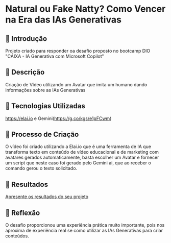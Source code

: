 # Natural ou Fake Natty? Como Vencer na Era das IAs Generativas

## 🚀 Introdução

Projeto criado para responder oa desafio proposto no bootcamp DIO "CAIXA - IA Generativa com Microsoft Copilot"

## 📒 Descrição
Criação de Vídeo utilizando um Avatar que imita um humano dando informações sobre as IAs Generativas

## 🤖 Tecnologias Utilizadas
https://elai.io e Gemini(https://g.co/kgs/e1pFCwm)

## 🧐 Processo de Criação
O vídeo foi criado utilizando a Elai.io que é uma ferramenta de IA que transforma texto em conteúdo de vídeo educacional e de marketing com avatares gerados automaticamente, basta escolher um Avatar e fornecer um script que neste caso foi gerado pelo Gemini ai, que ao receber o comando gerou o texto solicitado.

## 🚀 Resultados
[Apresente os resultados do seu projeto](https://app.elai.io/preview/67810c865986bdad5c6499aa)

## 💭 Reflexão
O desafio proporcionou uma experiência prática muito importante, pois nos aproxima de experiência real se como utilizar as IAs Generativas para criar conteúdos.

